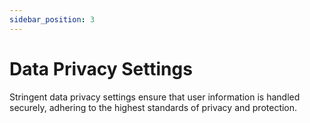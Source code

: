 ```yaml
---
sidebar_position: 3
---
```


# Data Privacy Settings



Stringent data privacy settings ensure that user information is handled securely, adhering to the highest standards of privacy and protection.



